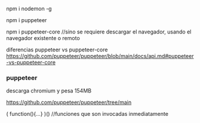 npm i nodemon -g


npm i puppeteer

npm i puppeteer-core //sino se requiere descargar el navegador, usando el navegador existente o remoto

diferencias puppeteer vs puppeteer-core  https://github.com/puppeteer/puppeteer/blob/main/docs/api.md#puppeteer-vs-puppeteer-core
### puppeteer
descarga chromium y pesa 154MB



https://github.com/puppeteer/puppeteer/tree/main

( function(){...} )() //funciones que son invocadas inmediatamente